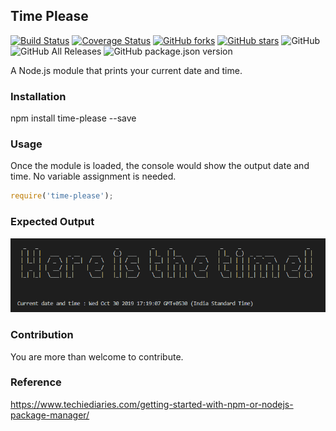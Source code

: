 ## Time Please
[![Build Status][build-status-image]][build-status-url] [![Coverage Status][coverage-image]][coverage-url] [![GitHub forks][github-fork-image]][github-fork-url] [![GitHub stars][github-star-image]][github-star-url] ![GitHub](https://img.shields.io/github/license/naman1303/time-please) ![GitHub All Releases][github-download-url] ![GitHub package.json version][github-version-url]

A Node.js module that prints your current date and time.

### Installation
npm install time-please --save

### Usage
Once the module is loaded, the console would show the output date and time. No variable assignment is needed.
```Javascript
require('time-please');
```
### Expected Output
![Expected Output](https://raw.githubusercontent.com/naman1303/images/master/time-please.PNG)

### Contribution
You are more than welcome to contribute.

### Reference
<https://www.techiediaries.com/getting-started-with-npm-or-nodejs-package-manager/>

[build-status-image]: https://travis-ci.org/naman1303/time-please.svg?branch=master
[build-status-url]: https://travis-ci.org/naman1303/time-please
[coverage-image]: https://coveralls.io/repos/github/naman1303/time-please/badge.svg?branch=master
[coverage-url]: https://coveralls.io/github/naman1303/time-please?branch=master
[github-fork-image]: https://img.shields.io/github/forks/naman1303/time-please
[github-fork-url]: https://github.com/naman1303/time-please/network
[github-star-image]: https://img.shields.io/github/stars/naman1303/time-please?color=orange
[github-star-url]: https://github.com/naman1303/time-please/stargazers
[github-version-url]: https://img.shields.io/github/package-json/v/naman1303/time-please
[github-download-url]: https://img.shields.io/github/downloads/naman1303/time-please/total
